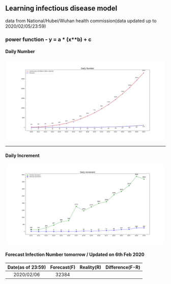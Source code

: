 ## Learning infectious disease model

data from National/Hubei/Wuhan health commission(data updated up to  2020/02/05/23:59)

### power function - y = a * (x**b) + c 
#### Daily Number
![2019nCoV](./resources/2019nCoV.jpg)

------


#### Daily Increment
![2019nCoV_inc](./resources/2019nCoV_inc.png)


#### Forecast Infection Number tomorrow / Updated on 6th Feb 2020

Date(as of 23:59) | Forecast(F) | Reality(R) | Difference(F-R) 
:------------------: | :------------: | :----------: | :---------------: 
2020/02/06 | 32384 ||



